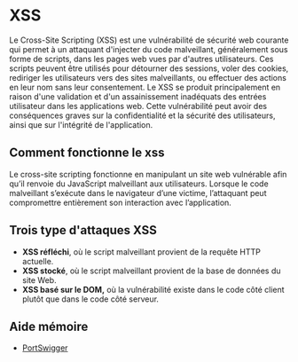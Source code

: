 # XSS
Le Cross-Site Scripting (XSS) est une vulnérabilité de sécurité web courante qui permet à un attaquant d'injecter du code malveillant, généralement sous forme de scripts, dans les pages web vues par d'autres utilisateurs. Ces scripts peuvent être utilisés pour détourner des sessions, voler des cookies, rediriger les utilisateurs vers des sites malveillants, ou effectuer des actions en leur nom sans leur consentement. Le XSS se produit principalement en raison d'une validation et d'un assainissement inadéquats des entrées utilisateur dans les applications web. Cette vulnérabilité peut avoir des conséquences graves sur la confidentialité et la sécurité des utilisateurs, ainsi que sur l'intégrité de l'application.

## Comment fonctionne le xss
Le cross-site scripting fonctionne en manipulant un site web vulnérable afin qu’il renvoie du JavaScript malveillant aux utilisateurs. Lorsque le code malveillant s’exécute dans le navigateur d’une victime, l’attaquant peut compromettre entièrement son interaction avec l’application.

## Trois type d'attaques XSS
- **XSS réfléchi**, où le script malveillant provient de la requête HTTP actuelle.
- **XSS stocké**, où le script malveillant provient de la base de données du site Web.
- **XSS basé sur le DOM,** où la vulnérabilité existe dans le code côté client plutôt que dans le code côté serveur.

## Aide mémoire 
- [PortSwigger](https://portswigger.net/web-security/cross-site-scripting/cheat-sheet)
